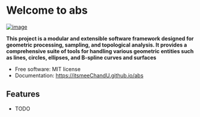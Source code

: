 # Welcome to abs


[![image](https://img.shields.io/pypi/v/abs.svg)](https://pypi.python.org/pypi/abs)


**This project is a modular and extensible software framework designed for geometric processing, sampling, and topological analysis. It provides a comprehensive suite of tools for handling various geometric entities such as lines, circles, ellipses, and B-spline curves and surfaces**


-   Free software: MIT license
-   Documentation: <https://itsmeeChandU.github.io/abs>
    

## Features

-   TODO
